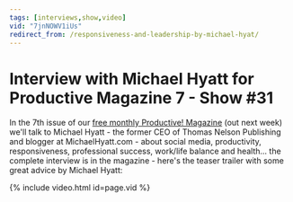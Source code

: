 ```yaml
---
tags: [interviews,show,video]
vid: "7jnNOWV1iUs"
redirect_from: /responsiveness-and-leadership-by-michael-hyat/
---
```


# Interview with Michael Hyatt for Productive Magazine 7 - Show #31


In the 7th issue of our [free monthly Productive! Magazine](http://productivemag.com/7) (out next week) we'll talk to Michael Hyatt - the former CEO of Thomas Nelson Publishing and blogger at MichaelHyatt.com - about social media, productivity, responsiveness, professional success, work/life balance and health... the complete interview is in the magazine - here's the teaser trailer with some great advice by Michael Hyatt:

{% include video.html id=page.vid %}

[n]: https://michael.gratis/nozbe